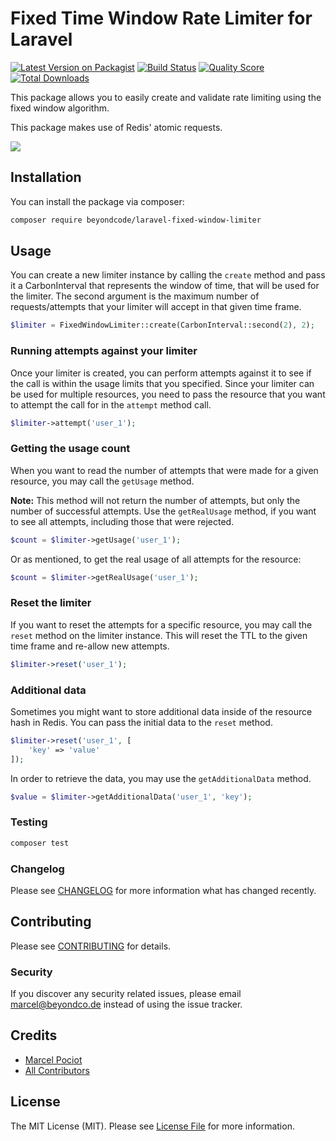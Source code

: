 # Fixed Time Window Rate Limiter for Laravel

[![Latest Version on Packagist](https://img.shields.io/packagist/v/beyondcode/laravel-fixed-window-limiter.svg?style=flat-square)](https://packagist.org/packages/beyondcode/laravel-fixed-window-limiter)
[![Build Status](https://img.shields.io/travis/beyondcode/laravel-fixed-window-limiter/master.svg?style=flat-square)](https://travis-ci.org/beyondcode/laravel-fixed-window-limiter)
[![Quality Score](https://img.shields.io/scrutinizer/g/beyondcode/laravel-fixed-window-limiter.svg?style=flat-square)](https://scrutinizer-ci.com/g/beyondcode/laravel-fixed-window-limiter)
[![Total Downloads](https://img.shields.io/packagist/dt/beyondcode/laravel-fixed-window-limiter.svg?style=flat-square)](https://packagist.org/packages/beyondcode/laravel-fixed-window-limiter)

This package allows you to easily create and validate rate limiting using the fixed window algorithm.

This package makes use of  Redis' atomic requests.

![](https://beyondco.de/github/limiter/limiter.png)

## Installation

You can install the package via composer:

```bash
composer require beyondcode/laravel-fixed-window-limiter
```

## Usage

You can create a new limiter instance by calling the `create` method and pass it a CarbonInterval that represents the window of time, that will be used for the limiter.
The second argument is the maximum number of requests/attempts that your limiter will accept in that given time frame. 

``` php
$limiter = FixedWindowLimiter::create(CarbonInterval::second(2), 2);
```

### Running attempts against your limiter

Once your limiter is created, you can perform attempts against it to see if the call is within the usage limits that you specified.
Since your limiter can be used for multiple resources, you need to pass the resource that you want to attempt the call for in the `attempt` method call.

```php
$limiter->attempt('user_1');
```

### Getting the usage count

When you want to read the number of attempts that were made for a given resource, you may call the `getUsage` method.

**Note:** This method will not return the number of attempts, but only the number of successful attempts. Use the `getRealUsage` method, if you want to see all attempts, including those that were rejected.

```php
$count = $limiter->getUsage('user_1');
```

Or as mentioned, to get the real usage of all attempts for the resource:

```php
$count = $limiter->getRealUsage('user_1');
```

### Reset the limiter

If you want to reset the attempts for a specific resource, you may call the `reset` method on the limiter instance. This will reset the TTL to the given time frame and re-allow new attempts.

```php
$limiter->reset('user_1');
```

### Additional data

Sometimes you might want to store additional data inside of the resource hash in Redis. You can pass the initial data to the `reset` method.

```php
$limiter->reset('user_1', [
    'key' => 'value'
]);
```

In order to retrieve the data, you may use the `getAdditionalData` method.

```php
$value = $limiter->getAdditionalData('user_1', 'key');
```

### Testing

``` bash
composer test
```

### Changelog

Please see [CHANGELOG](CHANGELOG.md) for more information what has changed recently.

## Contributing

Please see [CONTRIBUTING](CONTRIBUTING.md) for details.

### Security

If you discover any security related issues, please email marcel@beyondco.de instead of using the issue tracker.

## Credits

- [Marcel Pociot](https://github.com/mpociot)
- [All Contributors](../../contributors)

## License

The MIT License (MIT). Please see [License File](LICENSE.md) for more information.
